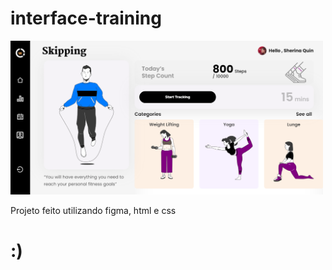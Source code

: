 # interface-training

<img src="./tranning.png" width="500px" alt="menu animado">

Projeto feito utilizando figma, html e css 

# :)
